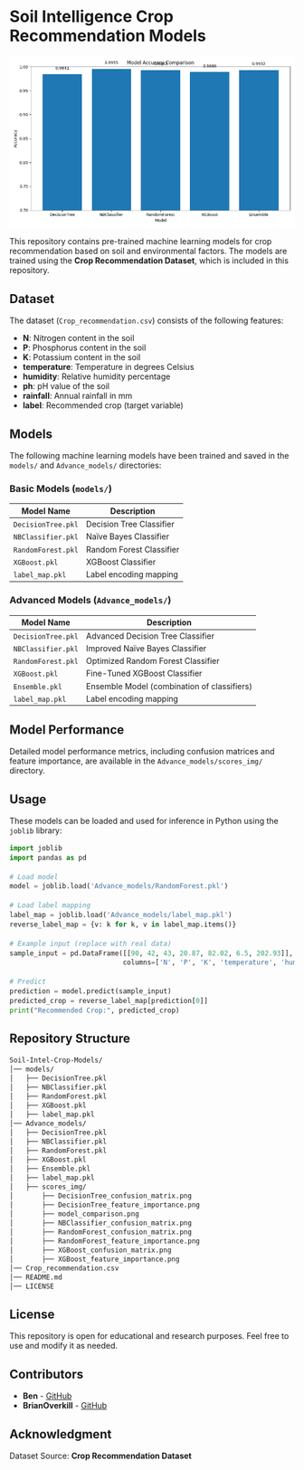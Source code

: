 # Soil Intelligence Crop Recommendation Models

![Model Comparison](Advance_models/scores_img/model_comparison.png)

This repository contains pre-trained machine learning models for crop recommendation based on soil and environmental factors. The models are trained using the **Crop Recommendation Dataset**, which is included in this repository.

## Dataset
The dataset (`Crop_recommendation.csv`) consists of the following features:
- **N**: Nitrogen content in the soil
- **P**: Phosphorus content in the soil
- **K**: Potassium content in the soil
- **temperature**: Temperature in degrees Celsius
- **humidity**: Relative humidity percentage
- **ph**: pH value of the soil
- **rainfall**: Annual rainfall in mm
- **label**: Recommended crop (target variable)

## Models
The following machine learning models have been trained and saved in the `models/` and `Advance_models/` directories:

### Basic Models (`models/`)
| Model Name          | Description |
|--------------------|-------------|
| `DecisionTree.pkl`  | Decision Tree Classifier |
| `NBClassifier.pkl`  | Naïve Bayes Classifier |
| `RandomForest.pkl`  | Random Forest Classifier |
| `XGBoost.pkl`      | XGBoost Classifier |
| `label_map.pkl`    | Label encoding mapping |

### Advanced Models (`Advance_models/`)
| Model Name          | Description |
|--------------------|-------------|
| `DecisionTree.pkl`  | Advanced Decision Tree Classifier |
| `NBClassifier.pkl`  | Improved Naïve Bayes Classifier |
| `RandomForest.pkl`  | Optimized Random Forest Classifier |
| `XGBoost.pkl`      | Fine-Tuned XGBoost Classifier |
| `Ensemble.pkl`     | Ensemble Model (combination of classifiers) |
| `label_map.pkl`    | Label encoding mapping |

## Model Performance
Detailed model performance metrics, including confusion matrices and feature importance, are available in the `Advance_models/scores_img/` directory.

## Usage
These models can be loaded and used for inference in Python using the `joblib` library:

```python
import joblib
import pandas as pd

# Load model
model = joblib.load('Advance_models/RandomForest.pkl')

# Load label mapping
label_map = joblib.load('Advance_models/label_map.pkl')
reverse_label_map = {v: k for k, v in label_map.items()}

# Example input (replace with real data)
sample_input = pd.DataFrame([[90, 42, 43, 20.87, 82.02, 6.5, 202.93]],
                            columns=['N', 'P', 'K', 'temperature', 'humidity', 'ph', 'rainfall'])

# Predict
prediction = model.predict(sample_input)
predicted_crop = reverse_label_map[prediction[0]]
print("Recommended Crop:", predicted_crop)
```

## Repository Structure
```
Soil-Intel-Crop-Models/
│── models/
│   ├── DecisionTree.pkl
│   ├── NBClassifier.pkl
│   ├── RandomForest.pkl
│   ├── XGBoost.pkl
│   ├── label_map.pkl
│── Advance_models/
│   ├── DecisionTree.pkl
│   ├── NBClassifier.pkl
│   ├── RandomForest.pkl
│   ├── XGBoost.pkl
│   ├── Ensemble.pkl
│   ├── label_map.pkl
│   ├── scores_img/
│       ├── DecisionTree_confusion_matrix.png
│       ├── DecisionTree_feature_importance.png
│       ├── model_comparison.png
│       ├── NBClassifier_confusion_matrix.png
│       ├── RandomForest_confusion_matrix.png
│       ├── RandomForest_feature_importance.png
│       ├── XGBoost_confusion_matrix.png
│       ├── XGBoost_feature_importance.png
│── Crop_recommendation.csv
│── README.md
│── LICENSE
```

## License
This repository is open for educational and research purposes. Feel free to use and modify it as needed.

## Contributors
- **Ben** - [GitHub](https://github.com/ben041/)
- **BrianOverkill** - [GitHub](https://github.com/BrianOverkill)

## Acknowledgment
Dataset Source: **Crop Recommendation Dataset**
